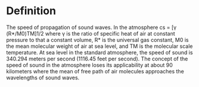 # Definition

The speed of propagation of sound waves. In the atmosphere cs = \[γ
(R\*/M0)TM\]1/2 where γ is the ratio of specific heat of air at constant
pressure to that a constant volume, R\* is the universal gas constant,
M0 is the mean molecular weight of air at sea level, and TM is the
molecular scale temperature. At sea level in the standard atmosphere,
the speed of sound is 340.294 meters per second (1116.45 feet per
second). The concept of the speed of sound in the atmosphere loses its
applicability at about 90 kilometers where the mean of free path of air
molecules approaches the wavelengths of sound waves.
